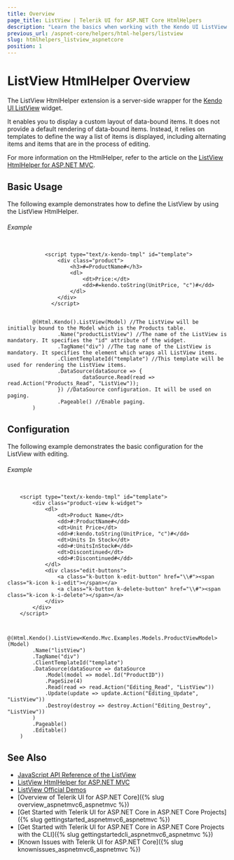 ```yaml
---
title: Overview
page_title: ListView | Telerik UI for ASP.NET Core HtmlHelpers
description: "Learn the basics when working with the Kendo UI ListView HtmlHelper for ASP.NET Core (MVC 6 or ASP.NET Core MVC)."
previous_url: /aspnet-core/helpers/html-helpers/listview
slug: htmlhelpers_listview_aspnetcore
position: 1
---
```


# ListView HtmlHelper Overview

The ListView HtmlHelper extension is a server-side wrapper for the [Kendo UI ListView](http://demos.telerik.com/aspnet-mvc/listview/index) widget.

It enables you to display a custom layout of data-bound items. It does not provide a default rendering of data-bound items. Instead, it relies on templates to define the way a list of items is displayed, including alternating items and items that are in the process of editing.

For more information on the HtmlHelper, refer to the article on the [ListView HtmlHelper for ASP.NET MVC](http://docs.telerik.com/aspnet-mvc/helpers/listview/overview).

## Basic Usage

The following example demonstrates how to define the ListView by using the ListView HtmlHelper.

###### Example

```tab-Template

		    <script type="text/x-kendo-tmpl" id="template">
    			<div class="product">
			        <h3>#=ProductName#</h3>
			        <dl>
			            <dt>Price:</dt>
			            <dd>#=kendo.toString(UnitPrice, "c")#</dd>
			        </dl>
		    	</div>
			  </script>
```
```tab-Razor

        @(Html.Kendo().ListView(Model) //The ListView will be initially bound to the Model which is the Products table.
                .Name("productListView") //The name of the ListView is mandatory. It specifies the "id" attribute of the widget.
				.TagName("div") //The tag name of the ListView is mandatory. It specifies the element which wraps all ListView items.
                .ClientTemplateId("template") //This template will be used for rendering the ListView items.
				.DataSource(dataSource => {
    				  	dataSource.Read(read => read.Action("Products_Read", "ListView"));
			  	}) //DataSource configuration. It will be used on paging.
                .Pageable() //Enable paging.
        )
```

## Configuration

The following example demonstrates the basic configuration for the ListView with editing.

###### Example

```tab-Template

	<script type="text/x-kendo-tmpl" id="template">
	    <div class="product-view k-widget">
	        <dl>
	            <dt>Product Name</dt>
	            <dd>#:ProductName#</dd>
	            <dt>Unit Price</dt>
	            <dd>#:kendo.toString(UnitPrice, "c")#</dd>
	            <dt>Units In Stock</dt>
	            <dd>#:UnitsInStock#</dd>
	            <dt>Discontinued</dt>
	            <dd>#:Discontinued#</dd>
	        </dl>
	        <div class="edit-buttons">
	            <a class="k-button k-edit-button" href="\\#"><span class="k-icon k-i-edit"></span></a>
	            <a class="k-button k-delete-button" href="\\#"><span class="k-icon k-i-delete"></span></a>
	        </div>
	    </div>
	</script>
```
```tab-Razor

	@(Html.Kendo().ListView<Kendo.Mvc.Examples.Models.ProductViewModel>(Model)
	    .Name("listView")
	    .TagName("div")
	    .ClientTemplateId("template")
	    .DataSource(dataSource => dataSource
	        .Model(model => model.Id("ProductID"))
	        .PageSize(4)
	        .Read(read => read.Action("Editing_Read", "ListView"))
	        .Update(update => update.Action("Editing_Update", "ListView"))
	        .Destroy(destroy => destroy.Action("Editing_Destroy", "ListView"))
	    )
	    .Pageable()
	    .Editable()
	)
```

## See Also

* [JavaScript API Reference of the ListView](https://docs.telerik.com/kendo-ui/api/javascript/ui/listview)
* [ListView HtmlHelper for ASP.NET MVC](https://docs.telerik.com/aspnet-mvc/helpers/listview/overview)
* [ListView Official Demos](https://demos.telerik.com/aspnet-core/listview/index)
* [Overview of Telerik UI for ASP.NET Core]({% slug overview_aspnetmvc6_aspnetmvc %})
* [Get Started with Telerik UI for ASP.NET Core in ASP.NET Core Projects]({% slug gettingstarted_aspnetmvc6_aspnetmvc %})
* [Get Started with Telerik UI for ASP.NET Core in ASP.NET Core Projects with the CLI]({% slug gettingstartedcli_aspnetmvc6_aspnetmvc %})
* [Known Issues with Telerik UI for ASP.NET Core]({% slug knownissues_aspnetmvc6_aspnetmvc %})
